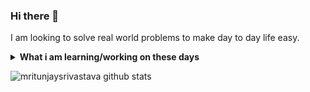 ### Hi there 👋

I am looking to solve real world problems to make day to day life easy.

<details>
 <summary>
    <strong>What i am learning/working on these days</strong>
 </summary>
 
 <ul>
   <li> Efficiently automate system </li>
   <li> Working with Python </li>
   <li> Playing around with Data </li>
  </ul>
</details>

![mritunjaysrivastava github stats](https://github-readme-stats.vercel.app/api?username=mritunjaysrivastava&hide=contribs,prs&show_icons=true&hide_border=true&title_color=000theme=dark)
